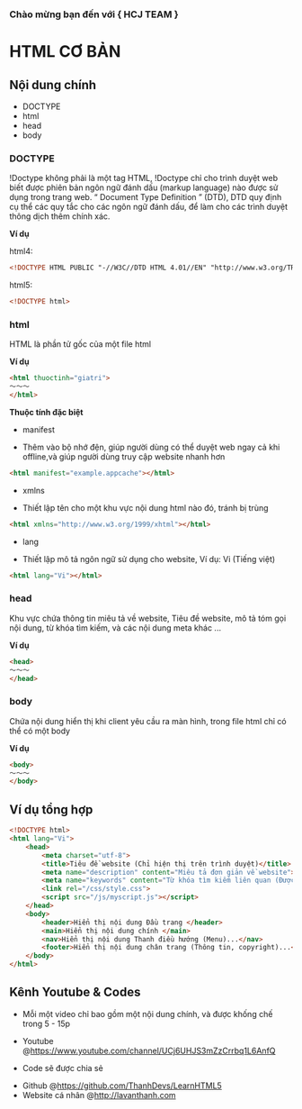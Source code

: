 ### Chào mừng bạn đến với { HCJ TEAM }

HTML CƠ BẢN
===========

## Nội dung chính 

* DOCTYPE
* html
* head
* body

### DOCTYPE

!Doctype không phải là một tag HTML, !Doctype chỉ cho trình duyệt web biết được phiên bản ngôn ngữ đánh dấu (markup language) nào được sử dụng trong trang web. “ Document Type Definition ” (DTD), DTD quy định cụ thể các quy tắc cho các ngôn ngữ đánh dấu, để làm cho các trình duyệt thông dịch thêm chính xác.

**Ví dụ**

html4:
~~~html
<!DOCTYPE HTML PUBLIC "-//W3C//DTD HTML 4.01//EN" "http://www.w3.org/TR/html4/strict.dtd">
~~~

html5:
~~~html
<!DOCTYPE html>
~~~

### html

HTML là phần tử gốc của một file html 

**Ví dụ**

~~~html
<html thuoctinh="giatri">
〜〜〜
</html>
~~~

**Thuộc tính đặc biệt**

* manifest
 + Thêm vào bộ nhớ đện, giúp người dùng có thể duyệt web ngay cả khi offline,và giúp người dùng truy cập website nhanh hơn

~~~html
<html manifest="example.appcache"></html>
~~~
* xmlns
 + Thiết lập tên cho một khu vực nội dung html nào đó, tránh bị trùng 

~~~html
<html xmlns="http://www.w3.org/1999/xhtml"></html>
~~~
* lang
 + Thiết lập mô tả ngôn ngữ sử dụng cho website, Ví dụ: Vi (Tiếng việt)
~~~html
<html lang="Vi"></html>
~~~

### head

Khu vực chứa thông tin miêu tả về website, Tiêu đề website, mô tả tóm gọi nội dung, từ khóa tìm kiếm, và các nội dung meta khác ...

**Ví dụ**

~~~html
<head>
〜〜〜
</head>
~~~

### body

Chứa nội dung hiển thị khi client yêu cầu ra màn hình, trong file html chỉ có thể có một body 

**Ví dụ**

~~~html
<body>
〜〜〜
</body>
~~~

## Ví dụ tổng hợp

~~~html
<!DOCTYPE html>
<html lang="Vi">
    <head>
        <meta charset="utf-8">
        <title>Tiêu đề website (Chỉ hiện thị trên trình duyệt)</title>
        <meta name="description" content="Miêu tả đơn giản về website">
        <meta name="keywords" content="Từ khóa tìm kiếm liên quan (Được phân cách bởi dấu phẩy)">
        <link rel="/css/style.css">
        <script src="/js/myscript.js"></script>
    </head>
    <body>
        <header>Hiển thị nội dung Đầu trang </header>
        <main>Hiển thị nội dung chính </main>
        <nav>Hiển thị nội dung Thanh điều hướng (Menu)...</nav>
        <footer>Hiển thị nội dung chân trang (Thông tin, copyright)...</footer>
    </body>
</html>
~~~

## Kênh Youtube & Codes

* Mỗi một video chỉ bao gồm một nội dung chính, và được khống chế trong 5 - 15p 
 - Youtube 
	@https://www.youtube.com/channel/UCj6UHJS3mZzCrrbq1L6AnfQ
* Code sẽ được chia sẻ
 - Github
	@https://github.com/ThanhDevs/LearnHTML5
 - Website cá nhân
	@http://lavanthanh.com
